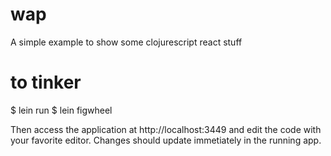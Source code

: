 # wap

A simple example to show some clojurescript react stuff

# to tinker

$ lein run
$ lein figwheel

Then access the application at http://localhost:3449  and edit the code with your favorite editor.    Changes should update immetiately in the running app.


